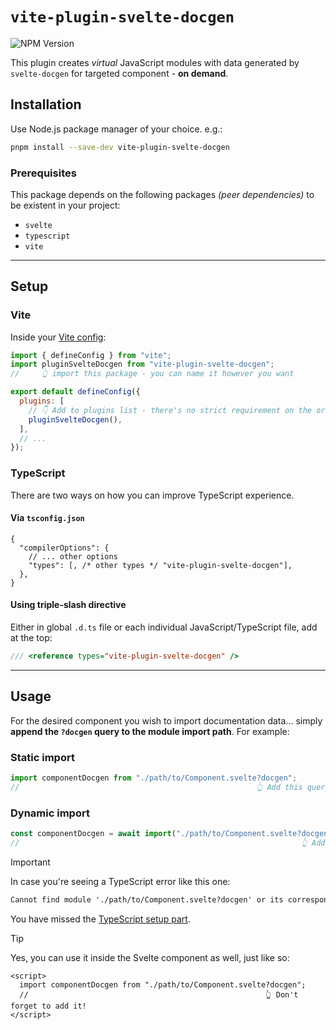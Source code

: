 # `vite-plugin-svelte-docgen`

![NPM Version](https://img.shields.io/npm/v/vite-plugin-svelte-docgen?style=for-the-badge&logo=npm)

This plugin creates _virtual_ JavaScript modules with data generated by `svelte-docgen` for targeted component - **on demand**.

## Installation

Use Node.js package manager of your choice. e.g.:

```sh
pnpm install --save-dev vite-plugin-svelte-docgen
```

### Prerequisites

This package depends on the following packages _(peer dependencies)_ to be existent in your project:

- `svelte`
- `typescript`
- `vite`

---

## Setup

### Vite

Inside your [Vite config](https://vite.dev/config/):

```js
import { defineConfig } from "vite";
import pluginSvelteDocgen from "vite-plugin-svelte-docgen";
//     👆 import this package - you can name it however you want

export default defineConfig({
  plugins: [
    // 👇 Add to plugins list - there's no strict requirement on the order
    pluginSvelteDocgen(),
  ],
  // ...
});
```

### TypeScript

There are two ways on how you can improve TypeScript experience.

#### Via `tsconfig.json`

```jsonc
{
  "compilerOptions": {
    // ... other options
    "types": [, /* other types */ "vite-plugin-svelte-docgen"],
  },
}
```

#### Using triple-slash directive

Either in global `.d.ts` file or each individual JavaScript/TypeScript file, add at the top:

```js
/// <reference types="vite-plugin-svelte-docgen" />
```

---

## Usage

For the desired component you wish to import documentation data... simply **append the `?docgen` query to the module
import path**. For example:

### Static import

```js
import componentDocgen from "./path/to/Component.svelte?docgen";
//                                                     👆 Add this query parameter
```

### Dynamic import

```js
const componentDocgen = await import("./path/to/Component.svelte?docgen");
//                                                               👆 Add this query parameter
```

> [!IMPORTANT]
> In case you're seeing a TypeScript error like this one:
>
> ```txt
> Cannot find module './path/to/Component.svelte?docgen' or its corresponding type declarations. [2307]
> ```
>
> You have missed the [TypeScript setup part](#typescript).

> [!TIP]
>
> Yes, you can use it inside the Svelte component as well, just like so:
>
> ```svelte
> <script>
>   import componentDocgen from "./path/to/Component.svelte?docgen";
>   //                                                     👆 Don't forget to add it!
> </script>
> ```
